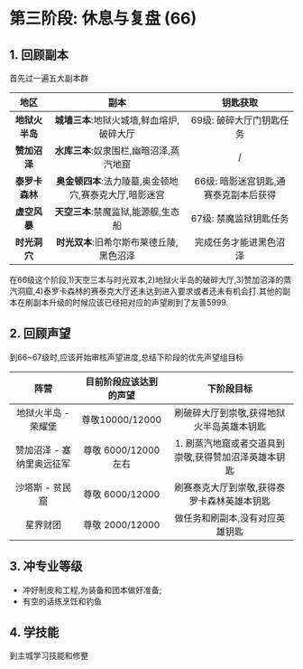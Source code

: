 # 第三阶段: 休息与复盘 (66)

## 1. 回顾副本

首先过一遍五大副本群

|地区|副本|钥匙获取|
|:-:|:-:|:-:|
|**地狱火半岛**|**城墙三本**:地狱火城墙,鲜血熔炉,破碎大厅|69级: 破碎大厅门钥匙任务|
|**赞加沼泽**|**水库三本**:奴隶围栏,幽暗沼泽,蒸汽地窟|/|
|**泰罗卡森林**|**奥金顿四本**:法力陵墓,奥金顿地穴,赛泰克大厅,暗影迷宫|66级: 暗影迷宫钥匙,通赛泰克副本后获得|
|**虚空风暴**|**天空三本**:禁魔监狱,能源舰,生态船|67级: 禁魔监狱钥匙任务|
|**时光洞穴**|**时光双本**:旧希尔斯布莱德丘陵,黑色沼泽|完成任务才能进黑色沼泽|

在66级这个阶段,1)天空三本与时光双本,2)地狱火半岛的破碎大厅,3)赞加沼泽的蒸汽洞窟,4)泰罗卡森林的赛泰克大厅还未达到进入要求或者还未有机会打.其他的副本在刷副本升级的时候应该已经把对应的声望刷到了友善5999.

## 2. 回顾声望

到66~67级时,应该开始审核声望进度,总结下阶段的优先声望组目标
   
|阵营|目前阶段应该达到的声望|下阶段目标|  
|:-:|:-:|:-:|
|地狱火半岛 - 荣耀堡|尊敬10000/12000|刷破碎大厅到崇敬,获得地狱火半岛英雄本钥匙|
|赞加沼泽 - 塞纳里奥远征军|尊敬 6000/12000 左右|1. 刷蒸汽地窟或者交道具到崇敬,获得赞加沼泽英雄本钥匙|
|沙塔斯 - 贫民窟|尊敬 6000/12000|刷赛泰克大厅到崇敬,获得泰罗卡森林英雄本钥匙|
|星界财团|尊敬 2000/12000|做任务和刷副本,没有对应英雄钥匙|

## 3. 冲专业等级

- 冲好制皮和工程,为装备和团本做好准备;
- 有空的话练烹饪和钓鱼

## 4. 学技能

到主城学习技能和修整